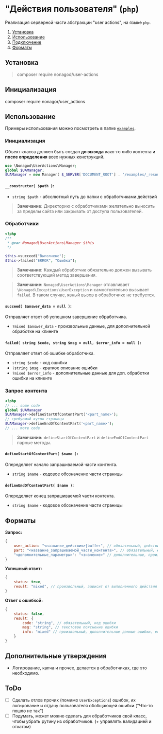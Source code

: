 # "Действия пользователя" (`php`)
Реализация серверной части абстракции "user actions", на языке `php`.

1. [Установка](#install)
2. [Использование](#using)
3. [Подключение](#connection)
4. [Форматы](#formats)

## <a name="install"></a>Установка
> composer require nonagod/user-actions

## <a name="connection"></a>Инициализация
composer require nonagor/user_actions

## <a name="using"></a>Использование
Примеры использования можно посмотреть в папке [`examples`](examples).

### Инициализация
Объект класса должен быть создан **до вывода** како-го либо контента и **после определения** всех нужных конструкций.

 ```php
use \Nonagod\UserActions\Manager;
global $UAManager;
$UAManager = new Manager( $_SERVER['DOCUMENT_ROOT'] . '/examples/_resources/UAM');
```

#### `__constructor( $path )`:
- `string $path` - абсолютный путь до папки с обработчиками действий

> **Замечание:** Директорию с обработчиками желательно выносить за пределы сайта или закрывать от доступа пользователей.

### Обработчики
```php
<?php
/**
 * @var Nonagod\UserActions\Manager $this
 */

$this->succeed("Выполнено");
$this->failed("ERROR", "Ошибка");
```
> **Замечание:** Каждый обработчик обязательно должен вызывать соответствующий метод завершения.

> **Замечание:** `Nonagod\UserActions\Manager` отлавливает `\Nonagod\Exceptions\UserException` и самостоятельно 
> вызывает `failed`. В таком случае, явный вызов в обработчике не требуется.

#### `succeed( $answer_data = null )`:
Отправляет ответ об успешном завершение обработчика.
- `?mixed $answer_data` - произвольные данные, для дополнительной обработке на клиенте

#### `failed( string $code, string $msg = null, $error_info = null )`:
Отправляет ответ об ошибке обработчика.
- `string $code` - код ошибки
- `?string $msg` - краткое описание ошибки
- `?mixed $error_info` - дополнительные данные для доп. обработки ошибки на клиенте

### Запрос контента
```php
<?php
// ... some code
global $UAManager
$UAManager->defineStartOfContentPart('<part_name>');
// требуемый кусок страницы
$UAManager->defineEndOfContentPart('<part_name>');
// ... more code
```
> **Замечание:** `defineStartOfContentPart` и `defineEndOfContentPart` парные методы.

#### `defineStartOfContentPart( $name )`:
Опеределяет начало запрашиваемой части контента.
- `string $name` - кодовое обозначение части страницы

#### `defineEndOfContentPart( $name )`:
Опеределяет конец запрашиваемой части контента.
- `string $name` - кодовое обозначение части страницы

## <a name="formats"></a>Форматы
**Запрос:**
```javascript
{
    user_action: "<название_действия>|buffer", // обязательный, действия которое нужно выполнить
    part: "<название_запрашиваемой_части_контента>", // обязательный, если действие buffer 
    "<дополнительные_параметры>": "<значение>" // дополнительные, произвольные параметры требуемые для действий
}
```

**Успешный ответ:**
```javascript
{
    status: true,
    result: "mixed", // произвольный, зависит от выполненного действия
}
```

**Ответ с ошибкой:**
```javascript
{
    status: false,
    result: {
        code: "string", // обязательный, код ошибки
        msg: "string", // текстовое пояснение ошибки
        info: "mixed" // произвольный, дополнительные данные ошибки, если требуются
    }
}
```
## Дополнительные утверждения
- Логирование, капча и прочее, делается в обработчиках, где это необходимо.

## ToDo
- [ ] Сделать отлов прочих (помимо `UserExceptions`) ошибок, их логирование и отдачу пользователя обобщающей ошибки 
  ("Что-то пошло не так")
- [ ] Подумать, может можно сделать для обработчиков свой класс, чтобы убрать рутину из обработчиков. (+ управлять 
  валидацией и откатом)